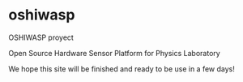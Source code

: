 # oshiwasp
OSHIWASP proyect

Open Source Hardware Sensor Platform for Physics Laboratory


We hope this site will be finished and ready to be use in a few days!
